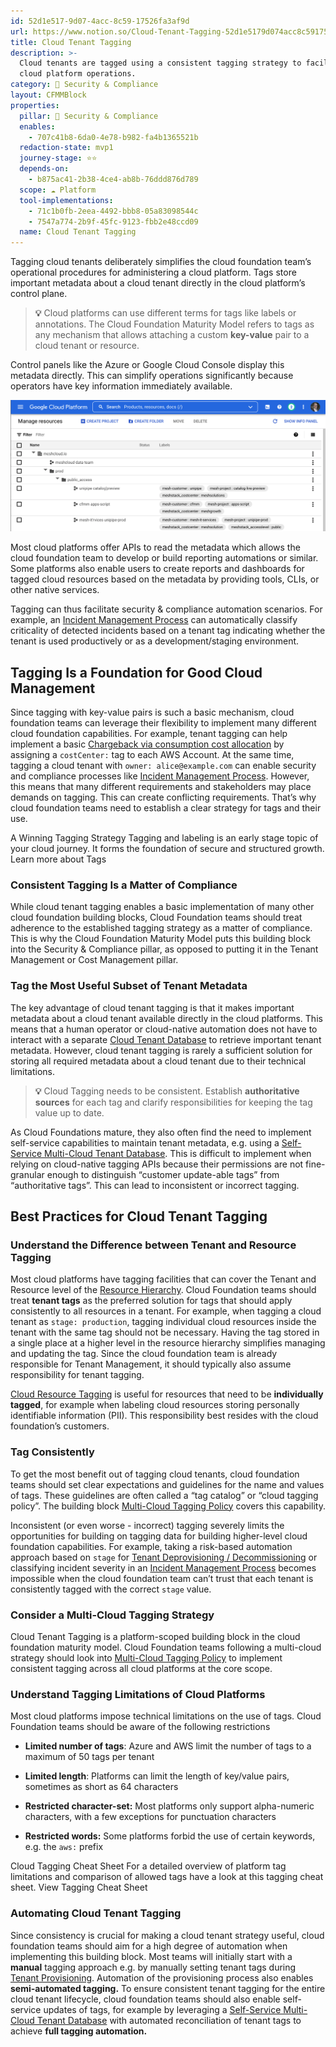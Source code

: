 ```yaml
---
id: 52d1e517-9d07-4acc-8c59-17526fa3af9d
url: https://www.notion.so/Cloud-Tenant-Tagging-52d1e5179d074acc8c5917526fa3af9d
title: Cloud Tenant Tagging
description: >-
  Cloud tenants are tagged using a consistent tagging strategy to facilitate
  cloud platform operations.
category: 🔖 Security & Compliance
layout: CFMMBlock
properties:
  pillar: 🔖 Security & Compliance
  enables:
    - 707c41b8-6da0-4e78-b982-fa4b1365521b
  redaction-state: mvp1
  journey-stage: ⭐️⭐️
  depends-on:
    - b875ac41-2b38-4ce4-ab8b-76ddd876d789
  scope: ☁️ Platform
  tool-implementations:
    - 71c1b0fb-2eea-4492-bbb8-05a83098544c
    - 7547a774-2b9f-45fc-9123-fbb2e48ccd09
  name: Cloud Tenant Tagging
---
```


Tagging cloud tenants deliberately simplifies the cloud foundation team’s operational procedures for administering a cloud platform. Tags store important metadata about a cloud tenant directly in the cloud platform’s control plane.

> **💡** Cloud platforms can use different terms for tags like labels or annotations. The Cloud Foundation Maturity Model refers to tags as any mechanism that allows attaching a custom **key-value** pair to a cloud tenant or resource.

Control panels like the Azure or Google Cloud Console display this metadata directly. This can simplify operations significantly because operators have key information immediately available.

![image-5d122bf4-e61b-4e5a-9699-f54a45c9d82a](./5d122bf4-e61b-4e5a-9699-f54a45c9d82a.png)

Most cloud platforms offer APIs to read the metadata which allows the cloud foundation team to develop or build reporting automations or similar. Some platforms also enable users to create reports and dashboards for tagged cloud resources based on the metadata by providing tools, CLIs, or other native services. 

Tagging can thus facilitate security & compliance automation scenarios. For example, an [Incident Management Process](./incident-management-process.md) can automatically classify criticality of detected incidents based on a tenant tag indicating whether the tenant is used productively or as a development/staging environment.

## Tagging Is a Foundation for Good Cloud Management

Since tagging with key-value pairs is such a basic mechanism, cloud foundation teams can leverage their flexibility to implement many different cloud foundation capabilities. For example, tenant tagging can help implement a basic [Chargeback via consumption cost allocation](../cost-management/chargeback-via-consumption-cost-allocation.md) by assigning a `costCenter:` tag to each AWS Account. At the same time, tagging a cloud tenant with `owner: alice@example.com` can enable security and compliance processes like [Incident Management Process](./incident-management-process.md). However, this means that many different requirements and stakeholders may place demands on tagging. This can create conflicting requirements. That’s why cloud foundation teams need to establish a clear strategy for tags and their use.

<!--notion-markdown-cms:raw-->
 <CallToAction>
  <CtaHeader>A Winning Tagging Strategy</CtaHeader>
  <CtaText>Tagging and labeling is an early stage topic of your cloud journey. It forms the foundation of secure and structured growth.</CtaText>
  <CtaButton class="btn-primary" url="https://www.meshcloud.io/2020/10/27/your-path-to-a-winning-multi-cloud-tagging-strategy/">Learn more about Tags</CtaButton>
</CallToAction>

### Consistent Tagging Is a Matter of Compliance

While cloud tenant tagging enables a basic implementation of many other cloud foundation building blocks, Cloud Foundation teams should treat adherence to the established tagging strategy as a matter of compliance. This is why the Cloud Foundation Maturity Model puts this building block into the Security & Compliance pillar, as opposed to putting it in the Tenant Management or Cost Management pillar.

### Tag the Most Useful Subset of Tenant Metadata

The key advantage of cloud tenant tagging is that it makes important metadata about a cloud tenant available directly in the cloud platforms. This means that a human operator or cloud-native automation does not have to interact with a separate [Cloud Tenant Database](../tenant-management/cloud-tenant-database.md) to retrieve important tenant metadata. However, cloud tenant tagging is rarely a sufficient solution for storing all required metadata about a cloud tenant due to their technical limitations.

> **💡** Cloud Tagging needs to be consistent. Establish **authoritative sources** for each tag and clarify responsibilities for keeping the tag value up to date.

As Cloud Foundations mature, they also often find the need to implement self-service capabilities to maintain tenant metadata, e.g. using a [Self-Service Multi-Cloud Tenant Database](../tenant-management/self-service-multi-cloud-tenant-database.md). This is difficult to implement when relying on cloud-native tagging APIs because their permissions are not fine-granular enough to distinguish “customer update-able tags” from “authoritative tags”. This can lead to inconsistent or incorrect tagging. 

## Best Practices for Cloud Tenant Tagging

### Understand the Difference between Tenant and Resource Tagging

Most cloud platforms have tagging facilities that can cover the Tenant and Resource level of the [Resource Hierarchy](../tenant-management/resource-hierarchy.md). Cloud Foundation teams should treat **tenant tags** as the preferred solution for tags that should apply consistently to all resources in a tenant. For example, when tagging a cloud tenant as `stage: production`, tagging individual cloud resources inside the tenant with the same tag should not be necessary. Having the tag stored in a single place at a higher level in the resource hierarchy simplifies managing and updating the tag. Since the cloud foundation team is already responsible for Tenant Management, it should typically also assume responsibility for tenant tagging. 

[Cloud Resource Tagging](./cloud-resource-tagging.md) is useful for resources that need to be **individually tagged**, for example when labeling cloud resources storing personally identifiable information (PII). This responsibility best resides with the cloud foundation’s customers.

### Tag Consistently

To get the most benefit out of tagging cloud tenants, cloud foundation teams should set clear expectations and guidelines for the name and values of tags. These guidelines are often called a “tag catalog” or “cloud tagging policy”.  The building block [Multi-Cloud Tagging Policy](./multi-cloud-tagging-policy.md) covers this capability.

Inconsistent (or even worse -  incorrect) tagging severely limits the opportunities for building on tagging data for building higher-level cloud foundation capabilities. For example, taking a risk-based automation approach based on `stage` for [Tenant Deprovisioning / Decommissioning](../tenant-management/tenant-deprovisioning-decommissioning.md) or classifying incident severity in an [Incident Management Process](./incident-management-process.md) becomes impossible when the cloud foundation team can’t trust that each tenant is consistently tagged with the correct `stage` value. 

### Consider a Multi-Cloud Tagging Strategy

Cloud Tenant Tagging is a platform-scoped building block in the cloud foundation maturity model. Cloud Foundation teams following a multi-cloud strategy should look into [Multi-Cloud Tagging Policy](./multi-cloud-tagging-policy.md) to implement consistent tagging across all cloud platforms at the core scope.

### Understand Tagging Limitations of Cloud Platforms

Most cloud platforms impose technical limitations on the use of tags. Cloud Foundation teams should be aware of the following restrictions

- **Limited number of tags**: Azure and AWS limit the number of tags to a maximum of 50 tags per tenant

- **Limited length**: Platforms can limit the length of key/value pairs, sometimes as short as 64 characters

- **Restricted character-set:** Most platforms only support alpha-numeric characters, with a few exceptions for punctuation characters

- **Restricted words:** Some platforms forbid the use of certain keywords, e.g. the `aws:` prefix

<!--notion-markdown-cms:raw-->
 <CallToAction>
  <CtaHeader>Cloud Tagging Cheat Sheet</CtaHeader>
  <CtaText>For a detailed overview of platform tag limitations and comparison of allowed tags have a look at this tagging cheat sheet.</CtaText>
  <CtaButton class="btn-primary" url="https://www.meshcloud.io/2022/02/07/tags-and-labels-on-cloud-platforms-cheat-sheet-2020/">View Tagging Cheat Sheet</CtaButton>
</CallToAction>

### Automating Cloud Tenant Tagging

Since consistency is crucial for making a cloud tenant strategy useful, cloud foundation teams should aim for a high degree of automation when implementing this building block. Most teams will initially start with a **manual** tagging approach e.g. by manually setting tenant tags during [Tenant Provisioning](../tenant-management/tenant-provisioning.md). Automation of the provisioning process also enables **semi-automated tagging.** To ensure consistent tenant tagging for the entire cloud tenant lifecycle, cloud foundation teams should also enable self-service updates of tags, for example by leveraging a [Self-Service Multi-Cloud Tenant Database](../tenant-management/self-service-multi-cloud-tenant-database.md) with automated reconciliation of tenant tags to achieve **full tagging automation.**

